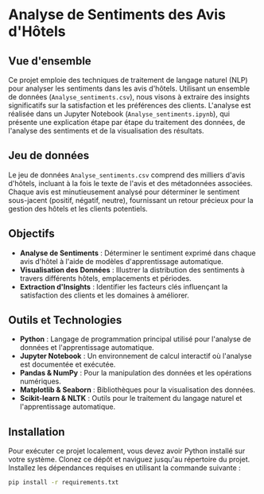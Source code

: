 # Analyse de Sentiments des Avis d'Hôtels

## Vue d'ensemble

Ce projet emploie des techniques de traitement de langage naturel (NLP) pour analyser les sentiments dans les avis d'hôtels. Utilisant un ensemble de données (`Analyse_sentiments.csv`), nous visons à extraire des insights significatifs sur la satisfaction et les préférences des clients. L'analyse est réalisée dans un Jupyter Notebook (`Analyse_sentiments.ipynb`), qui présente une explication étape par étape du traitement des données, de l'analyse des sentiments et de la visualisation des résultats.

## Jeu de données

Le jeu de données `Analyse_sentiments.csv` comprend des milliers d'avis d'hôtels, incluant à la fois le texte de l'avis et des métadonnées associées. Chaque avis est minutieusement analysé pour déterminer le sentiment sous-jacent (positif, négatif, neutre), fournissant un retour précieux pour la gestion des hôtels et les clients potentiels.

## Objectifs

- **Analyse de Sentiments** : Déterminer le sentiment exprimé dans chaque avis d'hôtel à l'aide de modèles d'apprentissage automatique.
- **Visualisation des Données** : Illustrer la distribution des sentiments à travers différents hôtels, emplacements et périodes.
- **Extraction d'Insights** : Identifier les facteurs clés influençant la satisfaction des clients et les domaines à améliorer.

## Outils et Technologies

- **Python** : Langage de programmation principal utilisé pour l'analyse de données et l'apprentissage automatique.
- **Jupyter Notebook** : Un environnement de calcul interactif où l'analyse est documentée et exécutée.
- **Pandas & NumPy** : Pour la manipulation des données et les opérations numériques.
- **Matplotlib & Seaborn** : Bibliothèques pour la visualisation des données.
- **Scikit-learn & NLTK** : Outils pour le traitement du langage naturel et l'apprentissage automatique.

## Installation

Pour exécuter ce projet localement, vous devez avoir Python installé sur votre système. Clonez ce dépôt et naviguez jusqu'au répertoire du projet. Installez les dépendances requises en utilisant la commande suivante :

```bash
pip install -r requirements.txt
```